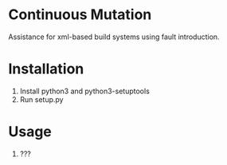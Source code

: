 # Continuous Mutation
Assistance for xml-based build systems using fault introduction.

# Installation
1. Install python3 and python3-setuptools
2. Run setup.py

# Usage
1. ???
